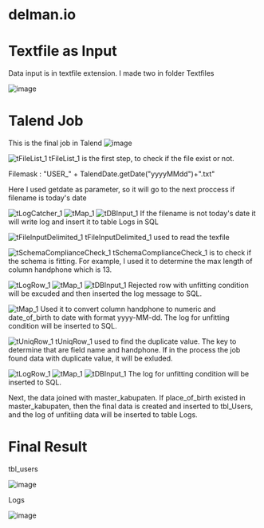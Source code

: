 # delman.io

# Textfile as Input
Data input is in textfile extension. I made two in folder Textfiles

![image](https://user-images.githubusercontent.com/90134591/134431586-e241d6ac-0020-495f-9668-76d3a395f8c8.png)


# Talend Job
This is the final job in Talend
![image](https://user-images.githubusercontent.com/90134591/134435686-fe42957b-e463-4da5-81a3-9e38576d8533.png)

![tFileList_1](https://user-images.githubusercontent.com/90134591/134432379-d34800f6-3975-43bc-a157-4ab01bd5b144.png)
tFileList_1 is the first step, to check if the file exist or not.

Filemask : "USER_" + TalendDate.getDate("yyyyMMdd")+".txt"

Here I used getdate as parameter, so it will go to the next proccess if filename is today's date

![tLogCatcher_1](https://user-images.githubusercontent.com/90134591/134433420-c68dda83-c062-4a39-8d6b-84422eddcd61.png)
![tMap_1](https://user-images.githubusercontent.com/90134591/134433447-51494662-1613-4de9-b532-f801902068dc.png)
![tDBInput_1](https://user-images.githubusercontent.com/90134591/134433391-3ec276a1-ad52-4b04-9960-0ff5910f5330.png) 
If the filename is not today's date it will write log and insert it to table Logs in SQL


![tFileInputDelimited_1](https://user-images.githubusercontent.com/90134591/134433158-770564a0-ac88-4a26-8bc3-de3b5f88d367.png)
tFileInputDelimited_1 used to read the texfile

![tSchemaComplianceCheck_1](https://user-images.githubusercontent.com/90134591/134433789-43e8786b-6e8b-4606-b65e-d8042c2a033d.png)
tSchemaComplianceCheck_1 is to check if the schema is fitting. For example, I used it to determine the max length of column handphone which is 13.

![tLogRow_1](https://user-images.githubusercontent.com/90134591/134434219-78401794-951a-464c-878a-e9aa949e733e.png)
![tMap_1](https://user-images.githubusercontent.com/90134591/134433447-51494662-1613-4de9-b532-f801902068dc.png)
![tDBInput_1](https://user-images.githubusercontent.com/90134591/134433391-3ec276a1-ad52-4b04-9960-0ff5910f5330.png) 
Rejected row with unfitting condition will be excuded and then inserted the log message to SQL.

![tMap_1](https://user-images.githubusercontent.com/90134591/134434699-05128a5a-3752-4db4-a83d-53954e762af5.png)
Used it to convert column handphone to numeric and date_of_birth to date with format yyyy-MM-dd. The log for unfitting condition will be inserted to SQL.

![tUniqRow_1](https://user-images.githubusercontent.com/90134591/134435079-371d2469-18e3-4e00-8d9f-aee2ede8b58f.png)
tUniqRow_1 used to find the duplicate value. The key to determine that are field name and handphone. If in the process the job found data with duplicate value, it will be exluded.

![tLogRow_1](https://user-images.githubusercontent.com/90134591/134434219-78401794-951a-464c-878a-e9aa949e733e.png)
![tMap_1](https://user-images.githubusercontent.com/90134591/134433447-51494662-1613-4de9-b532-f801902068dc.png)
![tDBInput_1](https://user-images.githubusercontent.com/90134591/134433391-3ec276a1-ad52-4b04-9960-0ff5910f5330.png) 
The log for unfitting condition will be inserted to SQL.


Next, the data joined with master_kabupaten. If place_of_birth existed in master_kabupaten, then the final data is created and inserted to tbl_Users, and the log of unfitiing data will be inserted to table Logs.


# Final Result
tbl_users

![image](https://user-images.githubusercontent.com/90134591/134436716-24f49d20-c992-4452-a91d-22ff91b1d53d.png)

Logs

![image](https://user-images.githubusercontent.com/90134591/134436771-f81b42a9-39a7-41b4-bc68-4dfdd09814f7.png)

